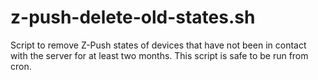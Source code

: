 z-push-delete-old-states.sh
=====
Script to remove Z-Push states of devices that have not been in contact with the server for at least two months. This script is safe to be run from cron.
